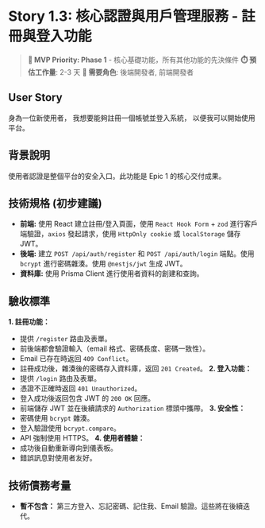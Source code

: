 # Story 1.3: 核心認證與用戶管理服務 - 註冊與登入功能

> **🔴 MVP Priority: Phase 1** - 核心基礎功能，所有其他功能的先決條件
> **⏱️ 預估工作量**: 2-3 天
> **👥 需要角色**: 後端開發者, 前端開發者

## User Story

身為一位新使用者，
我想要能夠註冊一個帳號並登入系統，
以便我可以開始使用平台。

## 背景說明
使用者認證是整個平台的安全入口。此功能是 Epic 1 的核心交付成果。

## 技術規格 (初步建議)
*   **前端:** 使用 React 建立註冊/登入頁面，使用 `React Hook Form` + `zod` 進行客戶端驗證，`axios` 發起請求，使用 `HttpOnly cookie` 或 `localStorage` 儲存 JWT。
*   **後端:** 建立 `POST /api/auth/register` 和 `POST /api/auth/login` 端點。使用 `bcrypt` 進行密碼雜湊。使用 `@nestjs/jwt` 生成 JWT。
*   **資料庫:** 使用 Prisma Client 進行使用者資料的創建和查詢。

## 驗收標準
**1. 註冊功能：**
- 提供 `/register` 路由及表單。
- 前後端都會驗證輸入（email 格式、密碼長度、密碼一致性）。
- Email 已存在時返回 `409 Conflict`。
- 註冊成功後，雜湊後的密碼存入資料庫，返回 `201 Created`。
**2. 登入功能：**
- 提供 `/login` 路由及表單。
- 憑證不正確時返回 `401 Unauthorized`。
- 登入成功後返回包含 JWT 的 `200 OK` 回應。
- 前端儲存 JWT 並在後續請求的 `Authorization` 標頭中攜帶。
**3. 安全性：**
- 密碼使用 `bcrypt` 雜湊。
- 登入驗證使用 `bcrypt.compare`。
- API 強制使用 HTTPS。
**4. 使用者體驗：**
- 成功後自動重新導向到儀表板。
- 錯誤訊息對使用者友好。

## 技術債務考量
- **暫不包含：** 第三方登入、忘記密碼、記住我、Email 驗證。這些將在後續迭代。
